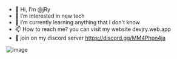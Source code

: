 - 👋 Hi, I’m @jRy
- 👀 I’m interested in new tech
- 🌱 I’m currently learning anything that I don't know
- 📫 How to reach me? you can visit my website devjry.web.app
- 👾 join on my discord server https://discord.gg/MM4Phpn4ja

![image](https://user-images.githubusercontent.com/34291983/137156329-4e5e1a2d-afee-4526-ae2e-7191d4ceefc9.png)
